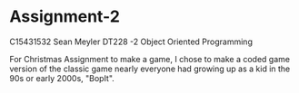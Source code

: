 # Assignment-2
C15431532
Sean Meyler
DT228 -2
Object Oriented Programming

For Christmas Assignment to make a game, I chose to make a coded game version of the classic game nearly everyone had growing up as a kid in the 90s or early 2000s, "BopIt".
